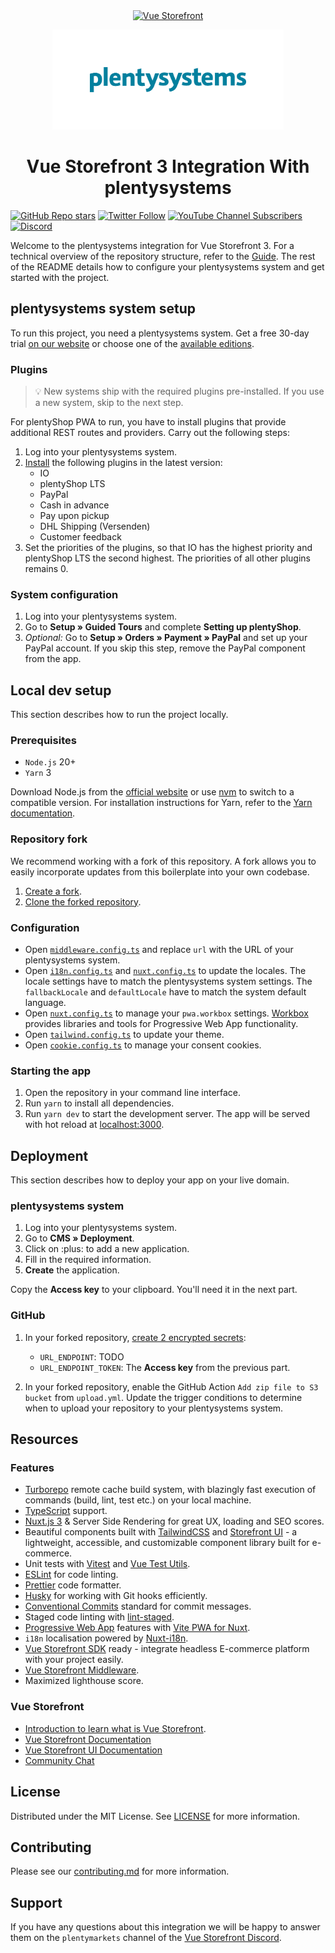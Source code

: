 <div align="center">
  <a href="https://vuestorefront.io/"><img src="https://user-images.githubusercontent.com/1626923/137092657-fb398d20-b592-4661-a1f9-4135db0b61d5.png" alt="Vue Storefront" height="80px" /></a>

  <a href="https://www.plentymarkets.com/"><img src="./plentysystems.jpg" alt="plentysystems logo" height="160px" /></a>

  <h1 align="center">Vue Storefront 3 Integration With plentysystems</h1>
</div>

[![GitHub Repo stars](https://img.shields.io/github/stars/plentymarkets/storefront-nuxt3-boilerplate?style=social)](https://github.com/plentymarkets/storefront-nuxt3-boilerplate)
[![Twitter Follow](https://img.shields.io/twitter/follow/plentymarkets?style=social)](https://twitter.com/plentymarkets)
[![YouTube Channel Subscribers](https://img.shields.io/youtube/channel/subscribers/UCauJsvmhbPNp6ii7tCGwxMg?style=social)](https://www.youtube.com/@plentymarkets)
[![Discord](https://img.shields.io/discord/770285988244750366?label=join%20discord&logo=Discord&logoColor=white)](https://discord.vuestorefront.io)

Welcome to the plentysystems integration for Vue Storefront 3. For a technical overview of the repository structure, refer to the [Guide](GUIDE.md). The rest of the README details how to configure your plentysystems system and get started with the project.

## plentysystems system setup

To run this project, you need a plentysystems system. Get a free 30-day trial [on our website](https://www.plentymarkets.com/) or choose one of the [available editions](https://www.plentymarkets.com/product/pricing/).

### Plugins

> :bulb: New systems ship with the required plugins pre-installed. If you use a new system, skip to the next step.

For plentyShop PWA to run, you have to install plugins that provide additional REST routes and providers. Carry out the following steps:

1. Log into your plentysystems system.
2. [Install](https://knowledge.plentymarkets.com/en-gb/manual/main/plugins/installing-added-plugins.html#installing-plugins) the following plugins in the latest version:
    - IO
    - plentyShop LTS
    - PayPal
    - Cash in advance
    - Pay upon pickup
    - DHL Shipping (Versenden)
    - Customer feedback
3. Set the priorities of the plugins, so that IO has the highest priority and plentyShop LTS the second highest. The priorities of all other plugins remains 0.

### System configuration

1. Log into your plentysystems system.
2. Go to **Setup » Guided Tours** and complete **Setting up plentyShop**.
3. *Optional:* Go to **Setup » Orders » Payment » PayPal** and set up your PayPal account. If you skip this step, remove the PayPal component from the app.

## Local dev setup

This section describes how to run the project locally.

### Prerequisites

- `Node.js` 20+
- `Yarn` 3

Download Node.js from the [official website](https://nodejs.org/) or use [nvm](https://github.com/nvm-sh/nvm) to switch to a compatible version. For installation instructions for Yarn, refer to the [Yarn documentation](https://yarnpkg.com/getting-started/install).

### Repository fork

We recommend working with a fork of this repository. A fork allows you to easily incorporate updates from this boilerplate into your own codebase.

1. [Create a fork](https://docs.github.com/en/get-started/quickstart/fork-a-repo).
2. [Clone the forked repository](https://docs.github.com/en/repositories/creating-and-managing-repositories/cloning-a-repository).

### Configuration

- Open [`middleware.config.ts`](./apps/server/middleware.config.ts) and replace `url` with the URL of your plentysystems system.
- Open [`i18n.config.ts`](./apps/web/i18n.config.ts) and [`nuxt.config.ts`](./apps/web/nuxt.config.ts) to update the locales. The locale settings have to match the plentysystems system settings. The `fallbackLocale` and `defaultLocale` have to match the system default language.
- Open [`nuxt.config.ts`](./apps/web/nuxt.config.ts) to manage your `pwa.workbox` settings. [Workbox](https://developer.chrome.com/docs/workbox/) provides libraries and tools for Progressive Web App functionality.
- Open [`tailwind.config.ts`](./apps/web/tailwind.config.ts) to update your theme.
- Open [`cookie.config.ts`](./apps/web/cookie.config.ts) to manage your consent cookies.

### Starting the app

1. Open the repository in your command line interface.
2. Run `yarn` to install all dependencies.
3. Run `yarn dev` to start the development server. The app will be served with hot reload at [localhost:3000](http://localhost:3000/).

## Deployment

This section describes how to deploy your app on your live domain.

### plentysystems system

1. Log into your plentysystems system.
2. Go to **CMS » Deployment**.
3. Click on :plus: to add a new application.
4. Fill in the required information.
5. **Create** the application.

Copy the **Access key** to your clipboard. You'll need it in the next part.

### GitHub

1. In your forked repository, [create 2 encrypted secrets](https://docs.github.com/en/actions/security-guides/encrypted-secrets#creating-encrypted-secrets-for-a-repository):

    - `URL_ENDPOINT`: TODO
    - `URL_ENDPOINT_TOKEN`: The **Access key** from the previous part.

2. In your forked repository, enable the GitHub Action `Add zip file to S3 bucket` from `upload.yml`. Update the trigger conditions to determine when to upload your repository to your plentysystems system.

## Resources

### Features

- [Turborepo](https://turbo.build/) remote cache build system, with blazingly fast execution of commands (build, lint, test etc.) on your local machine.
- [TypeScript](https://www.typescriptlang.org/) support.
- [Nuxt.js 3](https://nuxt.com/) & Server Side Rendering for great UX, loading and SEO scores.
- Beautiful components built with [TailwindCSS](https://tailwindcss.com/) and [Storefront UI](https://docs.storefrontui.io/v2/) - a lightweight, accessible, and customizable component library built for e-commerce.
- Unit tests with [Vitest](https://vitest.dev/) and [Vue Test Utils](https://test-utils.vuejs.org).
- [ESLint](https://eslint.org/) for code linting.
- [Prettier](https://prettier.io/) code formatter.
- [Husky](https://typicode.github.io/husky/) for working with Git hooks efficiently.
- [Conventional Commits](https://www.conventionalcommits.org/en/v1.0.0/) standard for commit messages.
- Staged code linting with [lint-staged](https://github.com/okonet/lint-staged).
- [Progressive Web App](https://developer.mozilla.org/en-US/docs/Web/Progressive_web_apps/Guides/What_is_a_progressive_web_app) features with [Vite PWA for Nuxt](https://vite-pwa-org.netlify.app/).
- `i18n` localisation powered by [Nuxt-i18n](https://i18n.nuxtjs.org).
- [Vue Storefront SDK](https://docs.vuestorefront.io/sdk/) ready - integrate headless E-commerce platform with your project easily.
- [Vue Storefront Middleware](https://docs.vuestorefront.io/v2/architecture/server-middleware.html).
- Maximized lighthouse score.

### Vue Storefront

- [Introduction to learn what is Vue Storefront](https://docs.vuestorefront.io/v2/getting-started/introduction.html).
- [Vue Storefront Documentation](https://docs.vuestorefront.io/v2/)
- [Vue Storefront UI Documentation](https://docs.storefrontui.io/v2/vue/getting-started.html)
- [Community Chat](http://discord.vuestorefront.io)

## License

Distributed under the MIT License. See [LICENSE](LICENSE.md) for more information.

## Contributing

Please see our [contributing.md](contributing.md) for more information.

## Support

If you have any questions about this integration we will be happy to answer them on the `plentymarkets` channel of the [Vue Storefront Discord](http://discord.vuestorefront.io).
